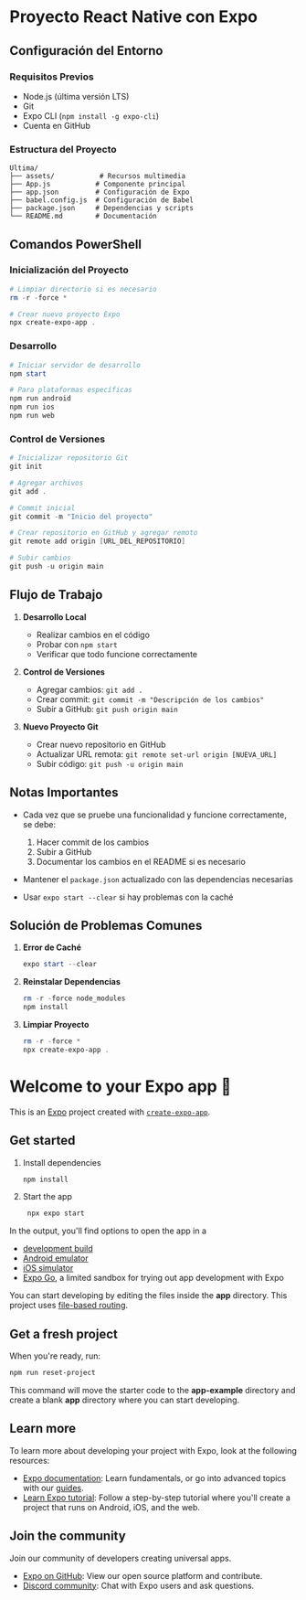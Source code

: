 # Proyecto React Native con Expo

## Configuración del Entorno

### Requisitos Previos
- Node.js (última versión LTS)
- Git
- Expo CLI (`npm install -g expo-cli`)
- Cuenta en GitHub

### Estructura del Proyecto
```
Ultima/
├── assets/           # Recursos multimedia
├── App.js           # Componente principal
├── app.json         # Configuración de Expo
├── babel.config.js  # Configuración de Babel
├── package.json     # Dependencias y scripts
└── README.md        # Documentación
```

## Comandos PowerShell

### Inicialización del Proyecto
```powershell
# Limpiar directorio si es necesario
rm -r -force *

# Crear nuevo proyecto Expo
npx create-expo-app .
```

### Desarrollo
```powershell
# Iniciar servidor de desarrollo
npm start

# Para plataformas específicas
npm run android
npm run ios
npm run web
```

### Control de Versiones
```powershell
# Inicializar repositorio Git
git init

# Agregar archivos
git add .

# Commit inicial
git commit -m "Inicio del proyecto"

# Crear repositorio en GitHub y agregar remoto
git remote add origin [URL_DEL_REPOSITORIO]

# Subir cambios
git push -u origin main
```

## Flujo de Trabajo

1. **Desarrollo Local**
   - Realizar cambios en el código
   - Probar con `npm start`
   - Verificar que todo funcione correctamente

2. **Control de Versiones**
   - Agregar cambios: `git add .`
   - Crear commit: `git commit -m "Descripción de los cambios"`
   - Subir a GitHub: `git push origin main`

3. **Nuevo Proyecto Git**
   - Crear nuevo repositorio en GitHub
   - Actualizar URL remota: `git remote set-url origin [NUEVA_URL]`
   - Subir código: `git push -u origin main`

## Notas Importantes

- Cada vez que se pruebe una funcionalidad y funcione correctamente, se debe:
  1. Hacer commit de los cambios
  2. Subir a GitHub
  3. Documentar los cambios en el README si es necesario

- Mantener el `package.json` actualizado con las dependencias necesarias

- Usar `expo start --clear` si hay problemas con la caché

## Solución de Problemas Comunes

1. **Error de Caché**
   ```powershell
   expo start --clear
   ```

2. **Reinstalar Dependencias**
   ```powershell
   rm -r -force node_modules
   npm install
   ```

3. **Limpiar Proyecto**
   ```powershell
   rm -r -force *
   npx create-expo-app .
   ```

# Welcome to your Expo app 👋

This is an [Expo](https://expo.dev) project created with [`create-expo-app`](https://www.npmjs.com/package/create-expo-app).

## Get started

1. Install dependencies

   ```bash
   npm install
   ```

2. Start the app

   ```bash
    npx expo start
   ```

In the output, you'll find options to open the app in a

- [development build](https://docs.expo.dev/develop/development-builds/introduction/)
- [Android emulator](https://docs.expo.dev/workflow/android-studio-emulator/)
- [iOS simulator](https://docs.expo.dev/workflow/ios-simulator/)
- [Expo Go](https://expo.dev/go), a limited sandbox for trying out app development with Expo

You can start developing by editing the files inside the **app** directory. This project uses [file-based routing](https://docs.expo.dev/router/introduction).

## Get a fresh project

When you're ready, run:

```bash
npm run reset-project
```

This command will move the starter code to the **app-example** directory and create a blank **app** directory where you can start developing.

## Learn more

To learn more about developing your project with Expo, look at the following resources:

- [Expo documentation](https://docs.expo.dev/): Learn fundamentals, or go into advanced topics with our [guides](https://docs.expo.dev/guides).
- [Learn Expo tutorial](https://docs.expo.dev/tutorial/introduction/): Follow a step-by-step tutorial where you'll create a project that runs on Android, iOS, and the web.

## Join the community

Join our community of developers creating universal apps.

- [Expo on GitHub](https://github.com/expo/expo): View our open source platform and contribute.
- [Discord community](https://chat.expo.dev): Chat with Expo users and ask questions.
